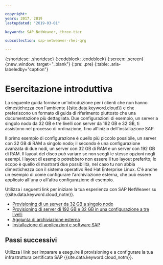 ```yaml
---

copyright:
years: 2017, 2019
lastupdated: "2019-03-01"

keywords: SAP NetWeaver, three-tier

subcollection: sap-netweaver-rhel-qrg

---
```


{:shortdesc: .shortdesc}
{:codeblock: .codeblock}
{:screen: .screen}
{:new_window: target="_blank"}
{:pre: .pre}
{:table: .aria-labeledby="caption"}

# Esercitazione introduttiva

La seguente guida fornisce un'introduzione per i clienti che non hanno dimestichezza con l'ambiente {{site.data.keyword.cloud}} e che preferiscono un formato di guida di riferimento piuttosto che una documentazione più dettagliata. Due configurazioni di esempio, un server a singolo nodo da 32 GB e tre livelli con server da 192 GB e 32 GB, ti assistono nel processo di ordinazione, fino all'inizio dell'installazione SAP.

Il primo esempio di configurazione è quello più piccolo possibile, un server con 32 GB di RAM a singolo nodo; il secondo è una configurazione avanzata di due nodi, un server con 32 GB di RAM e un server con 192 GB di RAM. Il layout del disco può variare se non scegli le stesse opzioni negli esempi. I layout di esempio potrebbero non essere il tuo layout preferito; lo scopo è quello di mostrarti due possibilità, nel caso tu non abbia dimestichezza con il sistema operativo Red Hat Enterprise Linux. C'è anche un esempio di come configurare l'archiviazione esterna, che può essere applicato all'una o all'altra configurazione di esempio.

Utilizza i seguenti link per iniziare la tua esperienza con SAP NetWeaver su {{site.data.keyword.cloud_notm}}.

  * [Provisioning di un server da 32 GB a singolo nodo](/docs/infrastructure/sap-netweaver-rhel-qrg?topic=sap-netweaver-rhel-qrg-provisioning-a-32-gb-single-node-server#install_32GB)
  * [Provisioning di server di 192 GB e 32 GB in una configurazione a tre livelli](/docs/infrastructure/sap-netweaver-rhel-qrg?topic=sap-netweaver-rhel-qrg-install-256GB#install-256GB)
  * [Aggiunta di archiviazione esterna](/docs/infrastructure/sap-netweaver-rhel-qrg?topic=sap-netweaver-rhel-qrg-storage#storage)
  * [Installazione di applicazioni e software SAP](/docs/infrastructure/sap-netweaver-rhel-qrg?topic=sap-netweaver-rhel-qrg-install_landscape#install_landscape)

## Passi successivi

Utilizza i link per imparare a eseguire il provisioning e a configurare la tua infrastruttura certificata SAP {{site.data.keyword.cloud_notm}}.
